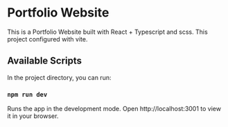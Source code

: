 # Portfolio Website

This is a Portfolio Website built with React + Typescript and scss. This project configured with vite.

## Available Scripts

In the project directory, you can run:


### `npm run dev`

Runs the app in the development mode.
Open http://localhost:3001 to view it in your browser.
